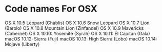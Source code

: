 # Code names For OSX
OS X 10.5 Leopard (Chablis)
OS X 10.6 Snow Leopard
OS X 10.7 Lion (Barolo)
OS X 10.8 Mountain Lion (Zinfandel)
OS X 10.9 Mavericks (Cabernet)
OS X 10.10: Yosemite (Syrah)
OS X 10.11: El Capitan (Gala)
macOS 10.12: Sierra (Fuji)
macOS 10.13: High Sierra (Lobo)
macOS 10.14: Mojave (Liberty)